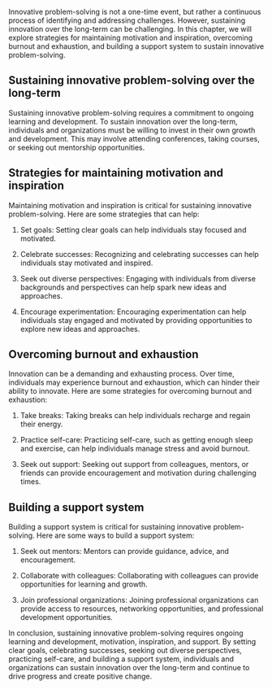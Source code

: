 
Innovative problem-solving is not a one-time event, but rather a continuous process of identifying and addressing challenges. However, sustaining innovation over the long-term can be challenging. In this chapter, we will explore strategies for maintaining motivation and inspiration, overcoming burnout and exhaustion, and building a support system to sustain innovative problem-solving.

Sustaining innovative problem-solving over the long-term
--------------------------------------------------------

Sustaining innovative problem-solving requires a commitment to ongoing learning and development. To sustain innovation over the long-term, individuals and organizations must be willing to invest in their own growth and development. This may involve attending conferences, taking courses, or seeking out mentorship opportunities.

Strategies for maintaining motivation and inspiration
-----------------------------------------------------

Maintaining motivation and inspiration is critical for sustaining innovative problem-solving. Here are some strategies that can help:

1. Set goals: Setting clear goals can help individuals stay focused and motivated.

2. Celebrate successes: Recognizing and celebrating successes can help individuals stay motivated and inspired.

3. Seek out diverse perspectives: Engaging with individuals from diverse backgrounds and perspectives can help spark new ideas and approaches.

4. Encourage experimentation: Encouraging experimentation can help individuals stay engaged and motivated by providing opportunities to explore new ideas and approaches.

Overcoming burnout and exhaustion
---------------------------------

Innovation can be a demanding and exhausting process. Over time, individuals may experience burnout and exhaustion, which can hinder their ability to innovate. Here are some strategies for overcoming burnout and exhaustion:

1. Take breaks: Taking breaks can help individuals recharge and regain their energy.

2. Practice self-care: Practicing self-care, such as getting enough sleep and exercise, can help individuals manage stress and avoid burnout.

3. Seek out support: Seeking out support from colleagues, mentors, or friends can provide encouragement and motivation during challenging times.

Building a support system
-------------------------

Building a support system is critical for sustaining innovative problem-solving. Here are some ways to build a support system:

1. Seek out mentors: Mentors can provide guidance, advice, and encouragement.

2. Collaborate with colleagues: Collaborating with colleagues can provide opportunities for learning and growth.

3. Join professional organizations: Joining professional organizations can provide access to resources, networking opportunities, and professional development opportunities.

In conclusion, sustaining innovative problem-solving requires ongoing learning and development, motivation, inspiration, and support. By setting clear goals, celebrating successes, seeking out diverse perspectives, practicing self-care, and building a support system, individuals and organizations can sustain innovation over the long-term and continue to drive progress and create positive change.
